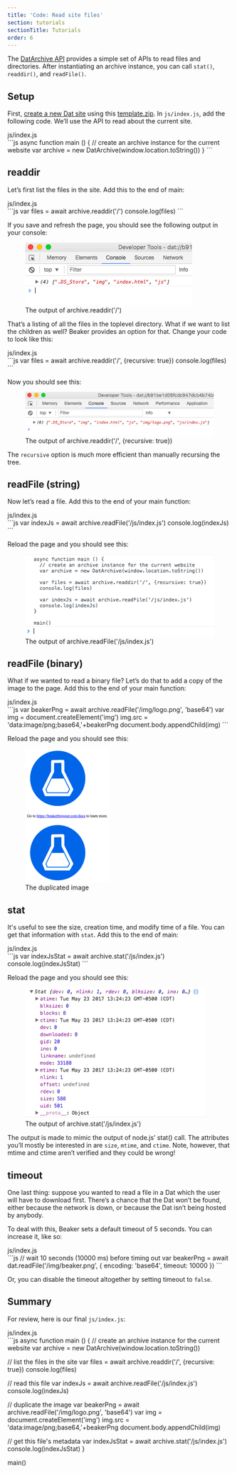 ```yaml
---
title: 'Code: Read site files'
section: tutorials
sectionTitle: Tutorials
order: 6
---
```


The [DatArchive API](/docs/apis/dat.html) provides a simple set of APIs to read files and directories. After instantiating an archive instance, you can call `stat()`, `readdir()`, and `readFile()`.

## Setup

First, [create a new Dat site](/docs/using-beaker/create-a-site.html) using this [<i class="fa fa-file-archive-o"></i> template.zip](/docs/tutorials/template.zip). In `js/index.js`, add the following code. We’ll use the API to read about the current site.

<figcaption class="code">js/index.js</figcaption>
```js
async function main () {
  // create an archive instance for the current website
  var archive = new DatArchive(window.location.toString())
}
```

## readdir

Let’s first list the files in the site. Add this to the end of main:

<figcaption class="code">js/index.js</figcaption>
```js
var files = await archive.readdir('/')
console.log(files)
```

If you save and refresh the page, you should see the following output in your console:

<figure>
<img src="/img/docs/tut-read-site-files/readdir.png" >
<figcaption>The output of archive.readdir('/')</figcaption>
</figure>

That’s a listing of all the files in the toplevel directory. What if we want to list the children as well? Beaker provides an option for that. Change your code to look like this:

<figcaption class="code">js/index.js</figcaption>
```js
var files = await archive.readdir('/', {recursive: true})
console.log(files)
```

Now you should see this:

<figure>
<img src="/img/docs/tut-read-site-files/readdir-recursive.png" >
<figcaption>The output of archive.readdir('/', {recursive: true})</figcaption>
</figure>

The `recursive` option is much more efficient than manually recursing the tree.

## readFile (string)

Now let’s read a file. Add this to the end of your main function:

<figcaption class="code">js/index.js</figcaption>
```js
var indexJs = await archive.readFile('/js/index.js')
console.log(indexJs)
```

Reload the page and you should see this:

<figure>
<img src="/img/docs/tut-read-site-files/readfile.png" >
<figcaption>The output of archive.readFile('/js/index.js')</figcaption>
</figure>

## readFile (binary)

What if we wanted to read a binary file? Let’s do that to add a copy of the image to the page. Add this to the end of your main function:

<figcaption class="code">js/index.js</figcaption>
```js
var beakerPng = await archive.readFile('/img/logo.png', 'base64')
var img = document.createElement('img')
img.src = 'data:image/png;base64,'+beakerPng
document.body.appendChild(img)
```

Reload the page and you should see this:

<figure>
<img src="/img/docs/tut-read-site-files/imgcopy.png" >
<figcaption>The duplicated image</figcaption>
</figure>

## stat

It's useful to see the size, creation time, and modify time of a file. You can get that information with `stat`. Add this to the end of main:

<figcaption class="code">js/index.js</figcaption>
```js
var indexJsStat = await archive.stat('/js/index.js')
console.log(indexJsStat)
```

Reload the page and you should see this:

<figure>
<img src="/img/docs/tut-read-site-files/stat.png" >
<figcaption>The output of archive.stat('/js/index.js')</figcaption>
</figure>

The output is made to mimic the output of node.js’ stat() call. The attributes you’ll mostly be interested in are `size`, `mtime`, and `ctime`. Note, however, that mtime and ctime aren’t verified and they could be wrong!

## timeout

One last thing: suppose you wanted to read a file in a Dat which the user will have to download first. There’s a chance that the Dat won’t be found, either because the network is down, or because the Dat isn’t being hosted by anybody.

To deal with this, Beaker sets a default timeout of 5 seconds. You can increase it, like so:

<figcaption class="code">js/index.js</figcaption>
```js
// wait 10 seconds (10000 ms) before timing out
var beakerPng = await dat.readFile('/img/beaker.png', {
  encoding: 'base64',
  timeout: 10000
})
```

Or, you can disable the timeout altogether by setting timeout to `false`.

## Summary

For review, here is our final `js/index.js`:

<figcaption class="code">js/index.js</figcaption>
```js
async function main () {
  // create an archive instance for the current website
  var archive = new DatArchive(window.location.toString())

  // list the files in the site
  var files = await archive.readdir('/', {recursive: true})
  console.log(files)

  // read this file
  var indexJs = await archive.readFile('/js/index.js')
  console.log(indexJs)

  // duplicate the image
  var beakerPng = await archive.readFile('/img/logo.png', 'base64')
  var img = document.createElement('img')
  img.src = 'data:image/png;base64,'+beakerPng
  document.body.appendChild(img)
    
  // get this file's metadata
  var indexJsStat = await archive.stat('/js/index.js')
  console.log(indexJsStat)
}

main()
```